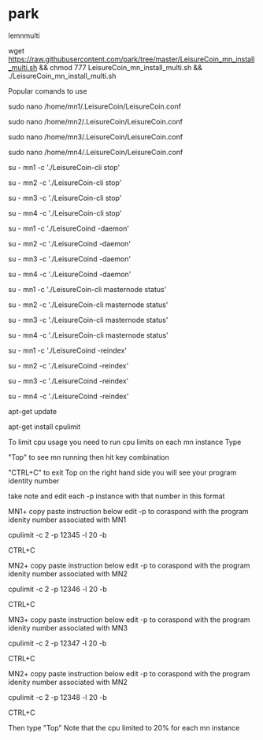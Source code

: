 # park
lemnmulti

wget https://raw.githubusercontent.com/park/tree/master/LeisureCoin_mn_install_multi.sh && chmod 777 LeisureCoin_mn_install_multi.sh && ./LeisureCoin_mn_install_multi.sh

Popular comands to use

sudo nano /home/mn1/.LeisureCoin/LeisureCoin.conf

sudo nano /home/mn2/.LeisureCoin/LeisureCoin.conf 

sudo nano /home/mn3/.LeisureCoin/LeisureCoin.conf 

sudo nano /home/mn4/.LeisureCoin/LeisureCoin.conf 

su - mn1 -c './LeisureCoin-cli stop'

su - mn2 -c './LeisureCoin-cli stop' 

su - mn3 -c './LeisureCoin-cli stop'  

su - mn4 -c './LeisureCoin-cli stop'

su - mn1 -c './LeisureCoind -daemon'  

su - mn2 -c './LeisureCoind -daemon'

su - mn3 -c './LeisureCoind -daemon' 

su - mn4 -c './LeisureCoind -daemon'

su - mn1 -c './LeisureCoin-cli masternode status'

su - mn2 -c './LeisureCoin-cli masternode status'

su - mn3 -c './LeisureCoin-cli masternode status'

su - mn4 -c './LeisureCoin-cli masternode status'

su - mn1 -c './LeisureCoind -reindex' 

su - mn2 -c './LeisureCoind -reindex'

su - mn3 -c './LeisureCoind -reindex'

su - mn4 -c './LeisureCoind -reindex'

apt-get update

apt-get install cpulimit

To limit cpu usage you need to run cpu limits on each mn instance Type

"Top" to see mn running then hit key combination 

"CTRL+C" to exit Top on the right hand side you will see your program identity number 

take note and edit each -p instance with that number in this format

MN1+ copy paste instruction below edit -p to coraspond with the program idenity number associated with MN1

cpulimit -c 2 -p 12345 -l 20 -b

CTRL+C

MN2+ copy paste instruction below edit -p to coraspond with the program idenity number associated with MN2

cpulimit -c 2 -p 12346 -l 20 -b

CTRL+C

MN3+ copy paste instruction below edit -p to coraspond with the program idenity number associated with MN3

cpulimit -c 2 -p 12347 -l 20 -b

CTRL+C

MN2+ copy paste instruction below edit -p to coraspond with the program idenity number associated with MN2

cpulimit -c 2 -p 12348 -l 20 -b

CTRL+C

Then type "Top" Note that the cpu limited to 20% for each mn instance  
